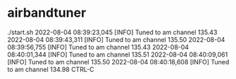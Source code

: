 # airbandtuner

./start.sh 
2022-08-04 08:39:23,045 [INFO] Tuned to am channel 135.43
2022-08-04 08:39:43,311 [INFO] Tuned to am channel 135.50
2022-08-04 08:39:56,755 [INFO] Tuned to am channel 135.43
2022-08-04 08:40:01,344 [INFO] Tuned to am channel 135.51
2022-08-04 08:40:09,061 [INFO] Tuned to am channel 135.50
2022-08-04 08:40:18,608 [INFO] Tuned to am channel 134.98
CTRL-C

